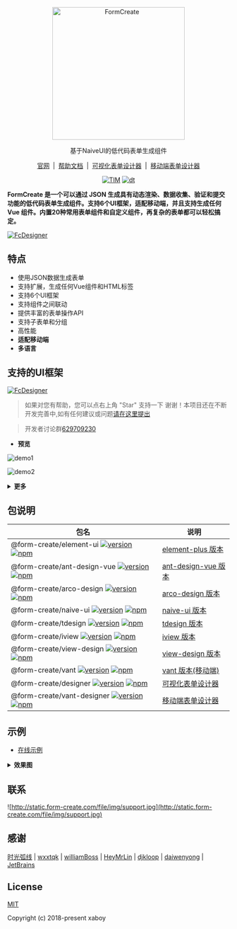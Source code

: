 <p align="center">
    <a href="https://www.form-create.com" target="_blank">
        <img width="300" alt="FormCreate" src="https://static.form-create.com/file/img/info-logo2.png">
    </a>
</p>
<p align="center">
    基于NaiveUI的低代码表单生成组件
</p>

<p align="center">
    <a href="https://www.form-create.com/" target="_blank">官网</a>
    <span>&nbsp;|&nbsp;</span>
    <a href="https://form-create.com/v3/guide/" target="_blank">帮助文档</a>
    <span>&nbsp;|&nbsp;</span>
    <a href="https://pro.form-create.com/view/" target="_blank">可视化表单设计器</a>
    <span>&nbsp;|&nbsp;</span>
    <a href="https://pro.form-create.com/mobile/" target="_blank">移动端表单设计器</a>
</p>

<p align="center">
  <a href="https://github.com/xaboy/form-create" target="_blank"><img src="https://img.shields.io/badge/License-MIT-yellow.svg" alt="TIM" /></a>
  <a href="https://github.com/xaboy/form-create" target="_blank"><img src="https://img.shields.io/npm/dt/@form-create/element-ui.svg" alt="dt" /></a>
</p>

**FormCreate 是一个可以通过 JSON 生成具有动态渲染、数据收集、验证和提交功能的低代码表单生成组件。支持6个UI框架，适配移动端，并且支持生成任何 Vue 组件。内置20种常用表单组件和自定义组件，再复杂的表单都可以轻松搞定。**

[![FcDesigner](https://static.form-create.com/file/img/banner-m2.jpg)](https://pro.form-create.com/view)

## 特点
- 使用JSON数据生成表单
- 支持扩展，生成任何Vue组件和HTML标签
- 支持6个UI框架
- 支持组件之间联动
- 提供丰富的表单操作API
- 支持子表单和分组
- 高性能
- **适配移动端**
- **多语言**

## 支持的UI框架

[![FcDesigner](https://static.form-create.com/file/img/products.jpg)](https://form-create.com/)


> 如果对您有帮助，您可以点右上角 "Star" 支持一下 谢谢！本项目还在不断开发完善中,如有任何建议或问题[请在这里提出](https://github.com/xaboy/form-create/issues/new)

> 开发者讨论群[629709230](https://jq.qq.com/?_wv=1027&k=F1FlEFIV)


- **预览**

![demo1](https://raw.githubusercontent.com/xaboy/form-create/dev/images/demo-live3.gif)

![demo2](https://form-create.com/v3/img/form-create.mobile.jpg)

<details>
<summary><b>更多</b></summary>

- **操作表单**

[详细说明](https://www.form-create.com/v3/instance.html)

![demo2](https://raw.githubusercontent.com/xaboy/form-create/dev/images/demo-live2.gif)

- **`group` 组件**

[详细说明](https://www.form-create.com/v3/guide/group.html)

![demo3](https://raw.githubusercontent.com/xaboy/form-create/dev/images/demo-group.gif)

- **`control` 配置项**

[详细说明](https://www.form-create.com/v3/guide/control.html)

![demo2](https://raw.githubusercontent.com/xaboy/form-create/dev/images/demo-live4.gif)
</details>

## 包说明

| 包名                                                                                                                                                                                                                                                                                                        | 说明                                                             |
|-----------------------------------------------------------------------------------------------------------------------------------------------------------------------------------------------------------------------------------------------------------------------------------------------------------|----------------------------------------------------------------|
| @form-create/element-ui [![version](https://img.shields.io/npm/v/@form-create/element-ui/next.svg)](https://www.npmjs.com/package/@form-create/element-ui) [![npm](https://img.shields.io/npm/dt/@form-create/element-ui.svg)](https://www.npmjs.com/package/@form-create/element-ui)                     | [element-plus 版本](http://form-create.com/v3/element-ui/)       |
| @form-create/ant-design-vue [![version](https://img.shields.io/npm/v/@form-create/ant-design-vue/next.svg)](https://www.npmjs.com/package/@form-create/ant-design-vue) [![npm](https://img.shields.io/npm/dt/@form-create/ant-design-vue.svg)](https://www.npmjs.com/package/@form-create/ant-design-vue) | [ant-design-vue 版本](http://form-create.com/v3/ant-design-vue/) |
| @form-create/arco-design [![version](https://img.shields.io/npm/v/@form-create/arco-design/next.svg)](https://www.npmjs.com/package/@form-create/arco-design) [![npm](https://img.shields.io/npm/dt/@form-create/arco-design.svg)](https://www.npmjs.com/package/@form-create/arco-design)                | [arco-design 版本](http://form-create.com/v3/arco-design/)       |
| @form-create/naive-ui [![version](https://img.shields.io/npm/v/@form-create/naive-ui/next.svg)](https://www.npmjs.com/package/@form-create/naive-ui) [![npm](https://img.shields.io/npm/dt/@form-create/naive-ui.svg)](https://www.npmjs.com/package/@form-create/naive-ui)                               | [naive-ui 版本](http://form-create.com/v3/naive-ui/)             |
| @form-create/tdesign [![version](https://img.shields.io/npm/v/@form-create/tdesign/next.svg)](https://www.npmjs.com/package/@form-create/tdesign) [![npm](https://img.shields.io/npm/dt/@form-create/tdesign.svg)](https://www.npmjs.com/package/@form-create/tdesign)                                    | [tdesign 版本](http://form-create.com/v3/tdesign/)               |
| @form-create/iview [![version](https://img.shields.io/npm/v/@form-create/iview.svg)](https://www.npmjs.com/package/@form-create/iview) [![npm](https://img.shields.io/npm/dt/@form-create/iview.svg)](https://www.npmjs.com/package/@form-create/iview)                                                   | [iview 版本](http://form-create.com/v2/iview/)                 |
| @form-create/view-design [![version](https://img.shields.io/npm/v/@form-create/view-design.svg)](https://www.npmjs.com/package/@form-create/view-design) [![npm](https://img.shields.io/npm/dt/@form-create/view-design.svg)](https://www.npmjs.com/package/@form-create/view-design)                                             | [view-design 版本](http://form-create.com/v2/iview/)                 |
| @form-create/vant [![version](https://img.shields.io/npm/v/@form-create/vant.svg)](https://www.npmjs.com/package/@form-create/vant) [![npm](https://img.shields.io/npm/dt/@form-create/vant.svg)](https://www.npmjs.com/package/@form-create/vant)                                                        | [vant 版本(移动端)](http://form-create.com/v3/vant/)                |
| @form-create/designer [![version](https://img.shields.io/npm/v/@form-create/designer.svg)](https://www.npmjs.com/package/@form-create/designer) [![npm](https://img.shields.io/npm/dt/@form-create/designer.svg)](https://www.npmjs.com/package/@form-create/designer)                                    | [可视化表单设计器](http://form-create.com/v3/designer)                 |
| @form-create/vant-designer [![version](https://img.shields.io/npm/v/@form-create/vant-designer.svg)](https://www.npmjs.com/package/@form-create/designer) [![npm](https://img.shields.io/npm/dt/@form-create/vant-designer.svg)](https://www.npmjs.com/package/@form-create/designer)                     | [移动端表单设计器](http://form-create.com/v3/vant-designer)            |


## 示例

- [在线示例](https://www.form-create.com/v3/guide/demo.html)



<details>
<summary><b>效果图</b></summary>

![https://raw.githubusercontent.com/xaboy/form-create/dev/images/sample110.jpg](https://raw.githubusercontent.com/xaboy/form-create/dev/images/sample110.jpg)
</details>


## 联系
![http://static.form-create.com/file/img/support.jpg](http://static.form-create.com/file/img/support.jpg)

## 感谢

[时光弧线](https://github.com/shiguanghuxian)  |  [wxxtqk](https://github.com/wxxtqk)  |  [williamBoss](https://github.com/williamBoss)  |  [HeyMrLin](https://github.com/HeyMrLin)  |  [djkloop](https://github.com/djkloop)  |  [daiwenyong](https://github.com/daiwenyong) | [JetBrains](https://www.jetbrains.com/?from=form-create)

## License

[MIT](http://opensource.org/licenses/MIT)

Copyright (c) 2018-present xaboy
